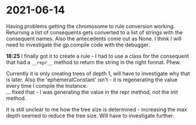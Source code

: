 # 2021-06-14

Having problems getting the chromosome to rule conversion working.  Returning a list of consequents gets converted to a list of strings with the consequent names.  Also the antecedents come out as None.   I think I will need to investigate the gp.compile code with the debugger.

**18:25**  I finally got it to create a rule - I had to use a class for the consequent that had a `__repr__` method to return the string in the right format.   Phew. 

Currently it is only creating trees of depth 1, will have to investigate why that is later.
Also the 'ephemeralConstant' isn't - it is regenerating the value every time I compile the Instance.  
... fixed that - I was generating the value in the repr method, not the init method.

It is still unclear to me how the tree size is determined - increasing the max depth seemed to reduce the tree size.  Will have to investigate further.

